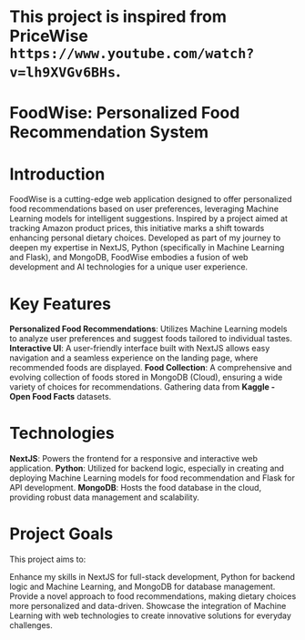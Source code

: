 # This project is inspired from PriceWise `https://www.youtube.com/watch?v=lh9XVGv6BHs`.

# FoodWise: Personalized Food Recommendation System
# Introduction
FoodWise is a cutting-edge web application designed to offer personalized food recommendations based on user preferences, leveraging Machine Learning models for intelligent suggestions. Inspired by a project aimed at tracking Amazon product prices, this initiative marks a shift towards enhancing personal dietary choices. Developed as part of my journey to deepen my expertise in NextJS, Python (specifically in Machine Learning and Flask), and MongoDB, FoodWise embodies a fusion of web development and AI technologies for a unique user experience.

#  Key Features
**Personalized Food Recommendations**: Utilizes Machine Learning models to analyze user preferences and suggest foods tailored to individual tastes.
**Interactive UI**: A user-friendly interface built with NextJS allows easy navigation and a seamless experience on the landing page, where recommended foods are displayed.
**Food Collection**: A comprehensive and evolving collection of foods stored in MongoDB (Cloud), ensuring a wide variety of choices for recommendations. Gathering data from **Kaggle - Open Food Facts** datasets.

# Technologies
**NextJS**: Powers the frontend for a responsive and interactive web application.
**Python**: Utilized for backend logic, especially in creating and deploying Machine Learning models for food recommendation and Flask for API development.
**MongoDB**: Hosts the food database in the cloud, providing robust data management and scalability.

# Project Goals
This project aims to:

Enhance my skills in NextJS for full-stack development, Python for backend logic and Machine Learning, and MongoDB for database management.
Provide a novel approach to food recommendations, making dietary choices more personalized and data-driven.
Showcase the integration of Machine Learning with web technologies to create innovative solutions for everyday challenges.
